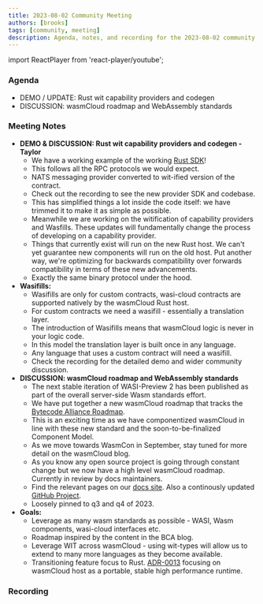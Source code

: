 ```yaml
---
title: 2023-08-02 Community Meeting
authors: [brooks]
tags: [community, meeting]
description: Agenda, notes, and recording for the 2023-08-02 community meeting
---
```


import ReactPlayer from 'react-player/youtube';

### Agenda

- DEMO / UPDATE: Rust wit capability providers and codegen
- DISCUSSION: wasmCloud roadmap and WebAssembly standards

<!--truncate-->

### Meeting Notes

- **DEMO & DISCUSSION: Rust wit capability providers and codegen - Taylor**
  - We have a working example of the working [Rust SDK](https://github.com/wasmCloud/wasmCloud/tree/main/crates/provider-sdk)!
  - This follows all the RPC protocols we would expect.
  - NATS messaging provider converted to wit-ified version of the contract.
  - Check out the recording to see the new provider SDK and codebase.
  - This has simplified things a lot inside the code itself: we have trimmed it to make it as simple as possible.
  - Meanwhile we are working on the witification of capability providers and Wasfills. These updates will fundamentally change the process of developing on a capability provider.
  - Things that currently exist will run on the new Rust host. We can't yet guarantee new components will run on the old host. Put another way, we're optimizing for backwards compatibility over forwards compatibility in terms of these new advancements.
  - Exactly the same binary protocol under the hood.
- **Wasifills:**
  - Wasifills are only for custom contracts, wasi-cloud contracts are supported natively by the wasmCloud Rust host.
  - For custom contracts we need a wasifill - essentially a translation layer.
  - The introduction of Wasifills means that wasmCloud logic is never in your logic code.
  - In this model the translation layer is built once in any language.
  - Any language that uses a custom contract will need a wasifill.
  - Check the recording for the detailed demo and wider community discussion.
- **DISCUSSION: wasmCloud roadmap and WebAssembly standards**
  - The next stable iteration of WASI-Preview 2 has been published as part of the overall server-side Wasm standards effort.
  - We have put together a new wasmCloud roadmap that tracks the [Bytecode Alliance Roadmap](https://bytecodealliance.org/articles/webassembly-the-updated-roadmap-for-developers).
  - This is an exciting time as we have componentized wasmCloud in line with these new standard and the soon-to-be-finalized Component Model.
  - As we move towards WasmCon in September, stay tuned for more detail on the wasmCloud blog.
  - As you know any open source project is going through constant change but we now have a high level wasmCloud roadmap. Currently in review by docs maintainers.
  - Find the relevant pages on our [docs site](https://wasmcloud.com/docs/roadmap). Also a continously updated [GitHub Project](https://github.com/orgs/wasmCloud/projects/7/views/3).
  - Loosely pinned to q3 and q4 of 2023.
- **Goals:**
  - Leverage as many wasm standards as possible - WASI, Wasm components, wasi-cloud interfaces etc.
  - Roadmap inspired by the content in the BCA blog.
  - Leverage WIT across wasmCloud - using wit-types will allow us to extend to many more languages as they become available.
  - Transitioning feature focus to Rust. [ADR-0013](https://github.com/wasmCloud/wasmCloud/blob/main/adr/0013-transition-feature-focus-to-rust.md) focusing on wasmCloud host as a portable, stable high performance runtime.

### Recording

<ReactPlayer url='https://www.youtube.com/watch?v=tsRTvwBrlpM' controls />
